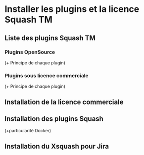 # Installer les plugins et la licence Squash TM

## Liste des plugins Squash TM 

### Plugins OpenSource 

(+ Principe de chaque plugin)

### Plugins sous licence commerciale 

(+ Principe de chaque plugin)

## Installation de la licence commerciale

## Installation des plugins Squash 

(+particularité Docker)

## Installation du Xsquash pour Jira
